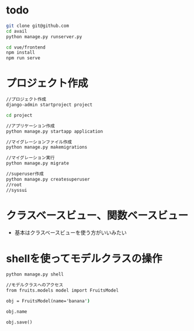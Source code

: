 # todo
```bash
git clone git@github.com
cd avail
python manage.py runserver.py

cd vue/frontend
npm install
npm run serve
```
# プロジェクト作成
```cmd
//プロジェクト作成
django-admin startproject project

cd project

//アプリケーション作成
python manage.py startapp application

//マイグレーションファイル作成
python manage.py makemigrations

//マイグレーション実行
python manage.py migrate

//superuser作成
python manage.py createsuperuser
//root
//syssui

```
# クラスベースビュー、関数ベースビュー
* 基本はクラスベースビューを使う方がいいみたい

# shellを使ってモデルクラスの操作

```cmd
python manage.py shell

//モデルクラスへのアクセス
from fruits.models model import FruitsModel

obj = FruitsModel(name='banana')

obj.name

obj.save()

```
